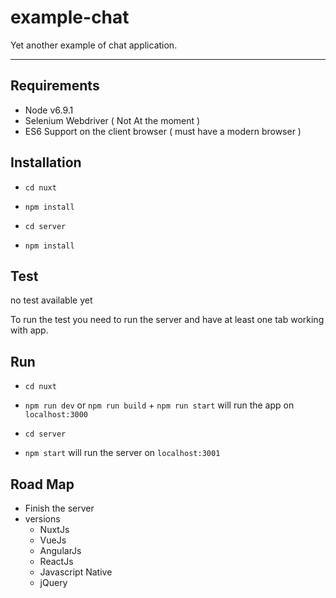 # example-chat
Yet another example of chat application.

----------

## Requirements ##
- Node v6.9.1
- Selenium Webdriver ( Not At the moment )
- ES6 Support on the client browser ( must have a modern browser )

## Installation ##

- `cd nuxt`
- `npm install`

- `cd server`
- `npm install`

## Test ##
no test available yet
 
To run the test you need to run the server and have at least one tab working with app.

## Run ##
- `cd nuxt`
- `npm run dev` or `npm run build` + `npm run start` will run the app on `localhost:3000`

- `cd server`
- `npm start` will run the server on `localhost:3001`


## Road Map ##

- Finish the server
- versions
    - NuxtJs
    - VueJs
    - AngularJs
    - ReactJs
    - Javascript Native
    - jQuery